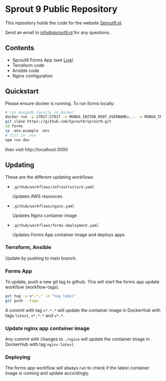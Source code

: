 # Sprout 9 Public Repository
This repository holds the code for the website [Sprout9.nl](https://www.sprout9.nl/).

Send an email to [info@sprout9.nl](mailto:info@sprout9.nl) for any questions.

## Contents

- Sprout9 Forms App (see [Live](https://forms.sprout9.nl/))
- Terraform code
- Ansible code
- Nginx configuration

## Quickstart
Please ensure docker is running.
To run forms locally:
```bash
# run mongodb locally in docker:
docker run -p 27017:27017 -e MONGO_INITDB_ROOT_USERNAME=... -e MONGO_INITDB_ROOT_PASSWORD=... mongodb -d
git clone https://github.com/Sprout9/sprout9.git
cd forms
cp .env.example .env
# fill in .env
npm run dev
```
then visit http://localhost:3000


## Updating
These are the different updating workflows
- `.github/workflows/infrastructure.yaml`
  
  Updates AWS resources
- `.github/workflows/nginx.yaml`

  Updates Nginx container image
- `.github/workflows/forms-deployment.yaml`

  Updates Forms App container image and deploys apps

### Terraform, Ansible
Update by pushing to main branch.

### Forms App
To update, push a new git tag to github. This will start the forms app update workflow (workflow-tags).
```bash
git tag -a v*.*.* -m "tag label"
git push --tags
```
A commit with tag `v*.*.*` will update the container image in DockerHub with tags `latest`, `v*.*.*` and `v*.*`.

### Update nginx app container image
Any commit with changes to `./nginx` will update the container image in DockerHub with tag `nginx-latest`.

### Deploying
The forms app workflow will always run to check if the latest container image is running and update accordingly.